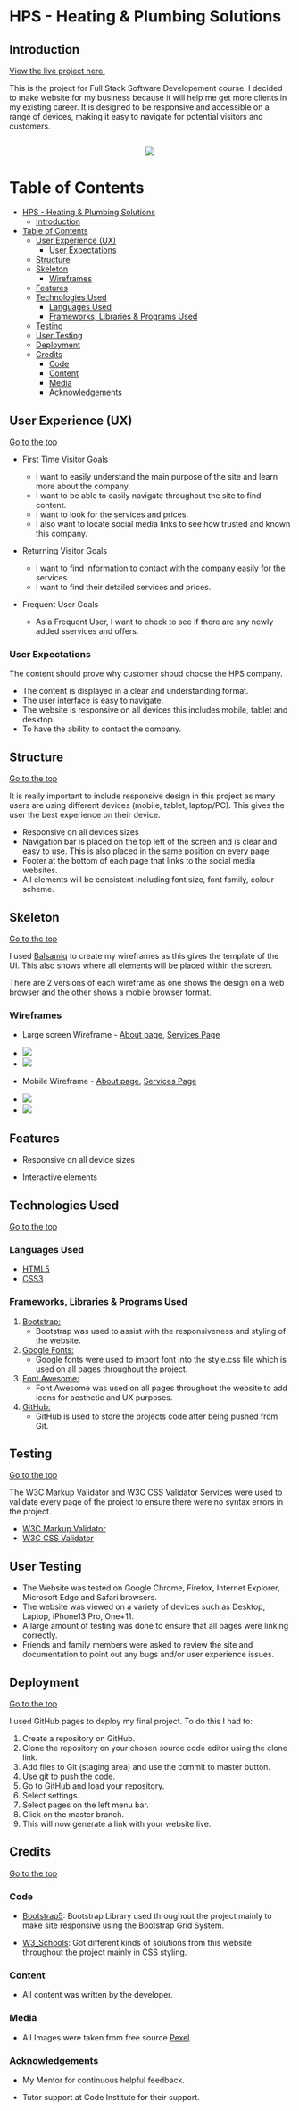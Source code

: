 # HPS - Heating & Plumbing Solutions


## Introduction

[View the live project here.](https://p0mah0b.github.io/HPS-milestone1/)

This is the  project for Full Stack Software Developement course. I decided to make website for my business because it will help me get more clients in my existing career. It is designed to be responsive and accessible on a range of devices, making it easy to navigate for potential visitors and customers.

<h2 align="center"><image src="/images/responsive.png"></h2>

# Table of Contents

 

- [HPS - Heating \& Plumbing Solutions](#hps---heating--plumbing-solutions)
  - [Introduction](#introduction)
- [Table of Contents](#table-of-contents)
  - [User Experience (UX)](#user-experience-ux)
    - [User Expectations](#user-expectations)
  - [Structure](#structure)
  - [Skeleton](#skeleton)
    - [Wireframes](#wireframes)
  - [Features](#features)
  - [Technologies Used](#technologies-used)
    - [Languages Used](#languages-used)
    - [Frameworks, Libraries \& Programs Used](#frameworks-libraries--programs-used)
  - [Testing](#testing)
  - [User Testing](#user-testing)
  - [Deployment](#deployment)
  - [Credits](#credits)
    - [Code](#code)
    - [Content](#content)
    - [Media](#media)
    - [Acknowledgements](#acknowledgements)


## User Experience (UX)

[Go to the top](#table-of-contents)
* First Time Visitor Goals

    - I want to easily understand the main purpose of the site and learn more about the company.
    - I want to be able to easily navigate throughout the site to find content.
    - I want to look for the services and prices. 
    - I also want to locate  social media links to see how trusted and known this company.

*  Returning Visitor Goals

    - I want to find information to contact with the company easily for the services .
    - I want to find their detailed services and prices.
   
* Frequent User Goals

    - As a Frequent User, I want to check to see if there are any newly added sservices and offers.

### User Expectations
The content should prove why customer shoud choose the HPS company.
- The content is displayed in a clear and understanding format.
- The user interface is easy to navigate.
- The website is responsive on all devices this includes mobile, tablet and desktop.
- To have the ability to contact the company.    

##  Structure
  [Go to the top](#table-of-contents)

It is really important to include responsive design in this project as many users are using different devices (mobile, tablet, laptop/PC). This gives the user the best experience on their device.

 - Responsive on all devices sizes
 - Navigation bar is placed on the top left of the screen and is clear and easy to use. This is also placed in the same position on every page.
 - Footer at the bottom of each page that links to the social media websites.
 - All elements will be consistent including font size, font family, colour scheme.

##  Skeleton
  [Go to the top](#table-of-contents)

I used [Balsamiq](https://balsamiq.com/) to create my wireframes as this gives the template of the UI. This also shows where all elements will be placed within the screen.

There are 2 versions of each wireframe as one shows the design on a web browser and the other shows a mobile browser format.
 
### Wireframes

  - Large screen Wireframe - [About page](/images/about-web.png), [Services Page](/images/serv-web.png)
  - <image src="/images/About-web.png">
  - <image src="/images/serv-web.png">

  - Mobile Wireframe - [About page](/images/about-phone.png), [Services Page](/images/serv-phone.png)
  - <image src="/images/About-phone.png">
  - <image src="/images/serv-phone.png"> 

## Features

- Responsive on all device sizes

- Interactive elements

## Technologies Used
[Go to the top](#table-of-contents)

 ### Languages Used

- [HTML5](https://en.wikipedia.org/wiki/HTML5)
- [CSS3](https://en.wikipedia.org/wiki/Cascading_Style_Sheets)

### Frameworks, Libraries & Programs Used

1. [Bootstrap:](https://getbootstrap.com/docs/5.0/getting-started/introduction/)
    - Bootstrap was used to assist with the responsiveness and styling of the website.
2. [Google Fonts:](https://fonts.google.com/)
    - Google fonts were used to import  font into the style.css file which is used on all pages throughout the project.
3. [Font Awesome:](https://fontawesome.com/)
    - Font Awesome was used on all pages throughout the website to add icons for aesthetic and UX purposes.
4. [GitHub:](https://github.com/)
    - GitHub is used to store the projects code after being pushed from Git.

## Testing
[Go to the top](#table-of-contents)

The W3C Markup Validator and W3C CSS Validator Services were used to validate every page of the project to ensure there were no syntax errors in the project.

- [W3C Markup Validator](https://jigsaw.w3.org/css-validator/#validate_by_input)
- [W3C CSS Validator](https://jigsaw.w3.org/css-validator/#validate_by_input)

## User Testing
- The Website was tested on Google Chrome, Firefox, Internet Explorer, Microsoft Edge and Safari browsers.
- The website was viewed on a variety of devices such as Desktop, Laptop, iPhone13 Pro, One+11.
- A large amount of testing was done to ensure that all pages were linking correctly.
- Friends and family members were asked to review the site and documentation to point out any bugs and/or user experience issues.

## Deployment

[Go to the top](#table-of-contents)

I used GitHub pages to deploy my final project. To do this I had to:

1. Create a repository on GitHub.
2. Clone the repository on your chosen source code editor using the clone link.
4. Add files to Git (staging area) and use the commit to master button.
5. Use git  to push the code.
7. Go to GitHub and load your repository.
8. Select settings.
9. Select pages on the left menu bar.
10. Click on the master branch.
11. This will now generate a link with your website live.

## Credits
[Go to the top](#table-of-contents)

### Code

- [Bootstrap5](https://getbootstrap.com/docs/5.0/getting-started/introduction/): Bootstrap Library used throughout the project mainly to make site responsive using the Bootstrap Grid System.

- [W3_Schools](https://www.w3schools.com/): Got different kinds of solutions from this website throughout the project mainly in CSS styling.

### Content

- All content was written by the developer.

### Media

- All Images were taken from free source [Pexel](www.pexels.com).

### Acknowledgements

- My Mentor for continuous helpful feedback.

- Tutor support at Code Institute for their support.
